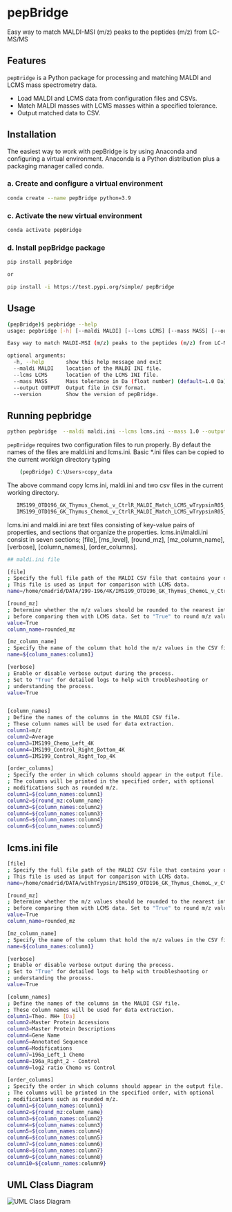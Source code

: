 # pepBridge

Easy way to match MALDI-MSI (m/z) peaks to the peptides (m/z) from LC-MS/MS 


## Features

`pepBridge` is a Python package for processing and matching MALDI and LCMS mass spectrometry data.

- Load MALDI and LCMS data from configuration files and CSVs.
- Match MALDI masses with LCMS masses within a specified tolerance.
- Output matched data to CSV.



## Installation

The easiest way to work with pepBridge is by using Anaconda and configuring a virtual environment. Anaconda 
is a Python distribution plus a packaging manager called conda.

### a. Create and configure a virtual environment

```bash
conda create --name pepBridge python=3.9
```

### c. Activate the new virtual environment
```bash
conda activate pepBridge
```

### d. Install pepBridge package
```bash
pip install pepBridge

or

pip install -i https://test.pypi.org/simple/ pepBridge

```

## Usage

```bash
(pepBridge)$ pepbridge --help
usage: pepbridge [-h] [--maldi MALDI] [--lcms LCMS] [--mass MASS] [--output OUTPUT] [--version]

Easy way to match MALDI-MSI (m/z) peaks to the peptides (m/z) from LC-MS/MS

optional arguments:
  -h, --help       show this help message and exit
  --maldi MALDI    location of the MALDI INI file.
  --lcms LCMS      location of the LCMS INI file.
  --mass MASS      Mass tolerance in Da (float number) (default=1.0 Da)
  --output OUTPUT  Output file in CSV format.
  --version        Show the version of pepBridge.
```

## Running pepbridge
```bash
python pepbridge  --maldi maldi.ini --lcms lcms.ini --mass 1.0 --output matched_results_1.0.csv
```


`pepBridge` requires two configuration files to run properly. By defaut the names of the files
are maldi.ini and lcms.ini. Basic *.ini files can be copied to the current workign directory typing  


```sh
    (pepBridge) C:\Users>copy_data
```

The above command copy lcms.ini, maldi.ini and two csv files in the current working directory.

```sh
   IMS199_OTD196_GK_Thymus_ChemoL_v_CtrlR_MALDI_Match_LCMS_wTrypsinR05_4K_Oct2024_LCMS.csv
   IMS199_OTD196_GK_Thymus_ChemoL_v_CtrlR_MALDI_Match_LCMS_wTrypsinR05_4K_Oct2024_MALDI.csv
```

lcms.ini and maldi.ini are text files consisting of key-value pairs of properties, and sections that organize 
the properties. lcms.ini/maldi.ini consist in seven sections; [file], [ms_level], [round_mz], [mz_column_name], 
[verbose], [column_names], [order_columns].


```bash 
## maldi.ini file

[file]
; Specify the full file path of the MALDI CSV file that contains your data.
; This file is used as input for comparison with LCMS data.
name=/home/cmadrid/DATA/199-196/4K/IMS199_OTD196_GK_Thymus_ChemoL_v_CtrlR_MALDI_Match_LCMS_4K_MALDI.csv

[round_mz]
; Determine whether the m/z values should be rounded to the nearest integer 
; before comparing them with LCMS data. Set to "True" to round m/z value
value=True
column_name=rounded_mz

[mz_column_name]
; Specify the name of the column that hold the m/z values in the CSV file.
name=${column_names:column1}

[verbose]
; Enable or disable verbose output during the process.
; Set to "True" for detailed logs to help with troubleshooting or 
; understanding the process.
value=True


[column_names]
; Define the names of the columns in the MALDI CSV file. 
; These column names will be used for data extraction.
column1=m/z
column2=Average
column3=IMS199_Chemo_Left_4K
column4=IMS199_Control_Right_Bottom_4K
column5=IMS199_Control_Right_Top_4K

[order_columns]
; Specify the order in which columns should appear in the output file.
; The columns will be printed in the specified order, with optional 
; modifications such as rounded m/z.
column1=${column_names:column1}
column2=${round_mz:column_name}
column3=${column_names:column2}
column4=${column_names:column3}
column5=${column_names:column4}
column6=${column_names:column5}
```

## lcms.ini file

```bash
[file]
; Specify the full file path of the MALDI CSV file that contains your data.
; This file is used as input for comparison with LCMS data.
name=/home/cmadrid/DATA/withTrypsin/IMS199_OTD196_GK_Thymus_ChemoL_v_CtrlR_MALDI_Match_LCMS_wTrypsinR05_4K_Oct2024_LCMS.csv

[round_mz]
; Determine whether the m/z values should be rounded to the nearest integer 
; before comparing them with LCMS data. Set to "True" to round m/z value
value=True
column_name=rounded_mz

[mz_column_name]
; Specify the name of the column that hold the m/z values in the CSV file.
name=${column_names:column1}

[verbose]
; Enable or disable verbose output during the process.
; Set to "True" for detailed logs to help with troubleshooting or 
; understanding the process.
value=True

[column_names]
; Define the names of the columns in the MALDI CSV file. 
; These column names will be used for data extraction.
column1=Theo. MH+ [Da]
column2=Master Protein Accessions
column3=Master Protein Descriptions
column4=Gene Name
column5=Annotated Sequence
column6=Modifications
column7=196a_Left_1 Chemo
column8=196a_Right_2 - Control
column9=log2 ratio Chemo vs Control

[order_columns]
; Specify the order in which columns should appear in the output file.
; The columns will be printed in the specified order, with optional 
; modifications such as rounded m/z.
column1=${column_names:column1}
column2=${round_mz:column_name}
column3=${column_names:column2}
column4=${column_names:column3}
column5=${column_names:column4}
column6=${column_names:column5}
column7=${column_names:column6}
column8=${column_names:column7}
column9=${column_names:column8}
column10=${column_names:column9}
```
## UML Class Diagram
![UML Class Diagram](pepBridge/class_diagrams/pepBridge_class_diagram-1.png)

